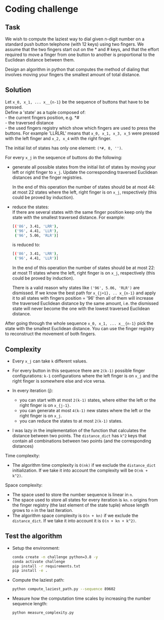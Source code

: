 # Coding challenge

## Task 
 
We wish to compute the laziest way to dial given n-digit number on a standard push button
telephone (with 12 keys) using two fingers. We assume that the two fingers start out on the * and
\# keys, and that the effort required to move a finger from one button to another is proportional to
the Euclidean distance between them.

Design an algorithm in python that computes the method of dialing that
involves moving your fingers the smallest amount of total distance.

## Solution 

Let `x_0, x_1, ... x__{n-1}` be the sequence of buttons that have to be pressed.    
Define a 'state' as a tuple composed of:   
    - the current fingers position, e.g. *#    
    - the traversed distance   
    - the used fingers registry which show which fingers are used to press the buttons. For example
    'LLRLRL' means that `x_0, x_1, x_3, x_5` were pressed with the left finger and `x_2, x_4` with the 
    right finger. 
    
The initial list of states has only one element: `(*#, 0, '')`.   

For every `x_j` in the sequence of buttons do the following:
  
  - generate all possible states from the initial list of states by moving
    your left or right finger to `x_j`. Update the corresponding traversed Euclidean distances 
    and the finger registries.  
    
    In the end of this operation the number of states should be at most 44: at most 22 states where 
    the left, right finger is on `x_j`, respectively (this could be proved by induction). 
    
  - reduce the states:  
    If there are several states with the same finger position keep only the state with the smallest 
    traversed distance. For example:    
    ``` bash      
    [('86', 3.41, 'LRR'),
     ('96', 4.41, 'LLR'),         
     ('96', 5.06, 'RLR')]      
    ```
    is reduced to:  
    ``` bash      
    [('86', 3.41, 'LRR'),   
     ('96', 4.41, 'LLR')]      
    ```
    In the end of this operation the number of states should be at most 22: at most 11 states where 
    the left, right finger is on `x_j`, respectively (this could be proved by induction).   
    
    There is 
    a valid reason why states like `('96', 5.06, 'RLR')` are dismissed. If we know the best path 
    for `x_{j+1}, .. x_{n-1}` and apply it to all states with fingers position = '96' then all 
    of them will increase the traversed Euclidean distance by the same amount, i.e. the 
    dismissed state will never become the one with the lowest traversed Euclidean distance. 
    
       
   
After going through the whole sequence `x_0, x_1, ... x__{n-1}` pick the state with the 
smallest Euclidean distance. You can use the finger registry to reconstruct the movement 
of both fingers.   

## Complexity  

- Every `x_j` can take `k` different values.    
- For every button in this sequence there are `2(k-1)` possible finger configurations: 
`k-1` configurations where the left finger is on `x_j` and the right finger is 
somewhere else and vice versa.  
- In every iteration (j):
    - you can start with at most `2(k-1)` states, where either the left or the right 
    finger is on `x_{j-1}`. 
    - you can generate at most `4(k-1)` new states where the left or the right finger is on `x_j`.    
    - you can reduce the states to at most `2(k-1)` states.
    
- I was lazy in the implementation of the function that calculates the distance between two points. 
The `distance_dict` has `k^2` keys that contain all combinations between two points (and the 
corresponding distances)    

Time complexity:     
- The algorithm time complexity is `O(nk)` if we exclude the `distance_dict` initialization. If we 
take it into account the complexity will be `O(nk + k^2)`.  

Space complexity:  
- The space used to store the number sequence is linear in `n`.
- The space used to store all states for every iteration is `kn`. `n` origins from the 
finger registry (the last element of the state tuple) whose length grows to `n` in the 
last iteration. 
- The algorithm space complexity is `O(n + kn)` if we exclude the `distance_dict`. If we take it into 
account it is `O(n + kn + k^2)`.

## Test the algorithm 

- Setup the environment: 
    ```bash
    conda create -n challenge python=3.8 -y  
    conda activate challenge
    pip install -r requirements.txt
    pip install -e . 
    ```

- Compute the laziest path: 
    ```bash
    python compute_laziest_path.py --sequence 89602
    ```
  
- Measure how the computation time scales by increasing the number sequence length:
    ```bash
    python measure_complexity.py
    ```
